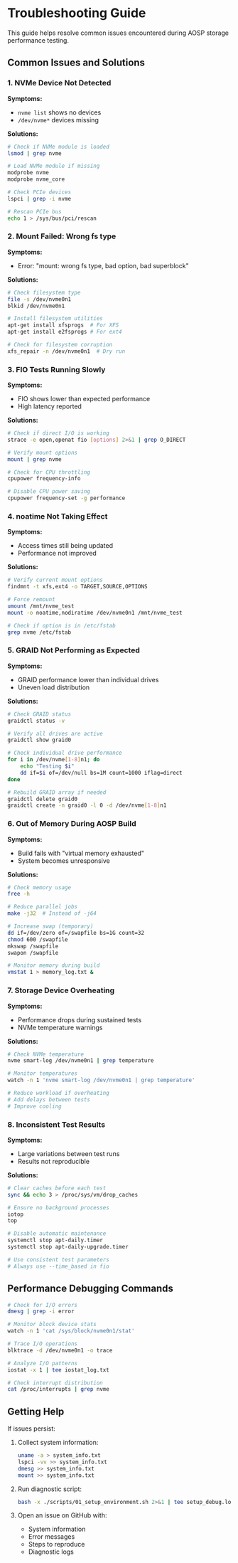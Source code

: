 # Troubleshooting Guide

This guide helps resolve common issues encountered during AOSP storage performance testing.

## Common Issues and Solutions

### 1. NVMe Device Not Detected

**Symptoms:**
- `nvme list` shows no devices
- `/dev/nvme*` devices missing

**Solutions:**
```bash
# Check if NVMe module is loaded
lsmod | grep nvme

# Load NVMe module if missing
modprobe nvme
modprobe nvme_core

# Check PCIe devices
lspci | grep -i nvme

# Rescan PCIe bus
echo 1 > /sys/bus/pci/rescan
```

### 2. Mount Failed: Wrong fs type

**Symptoms:**
- Error: "mount: wrong fs type, bad option, bad superblock"

**Solutions:**
```bash
# Check filesystem type
file -s /dev/nvme0n1
blkid /dev/nvme0n1

# Install filesystem utilities
apt-get install xfsprogs  # For XFS
apt-get install e2fsprogs # For ext4

# Check for filesystem corruption
xfs_repair -n /dev/nvme0n1  # Dry run
```

### 3. FIO Tests Running Slowly

**Symptoms:**
- FIO shows lower than expected performance
- High latency reported

**Solutions:**
```bash
# Check if direct I/O is working
strace -e open,openat fio [options] 2>&1 | grep O_DIRECT

# Verify mount options
mount | grep nvme

# Check for CPU throttling
cpupower frequency-info

# Disable CPU power saving
cpupower frequency-set -g performance
```

### 4. noatime Not Taking Effect

**Symptoms:**
- Access times still being updated
- Performance not improved

**Solutions:**
```bash
# Verify current mount options
findmnt -t xfs,ext4 -o TARGET,SOURCE,OPTIONS

# Force remount
umount /mnt/nvme_test
mount -o noatime,nodiratime /dev/nvme0n1 /mnt/nvme_test

# Check if option is in /etc/fstab
grep nvme /etc/fstab
```

### 5. GRAID Not Performing as Expected

**Symptoms:**
- GRAID performance lower than individual drives
- Uneven load distribution

**Solutions:**
```bash
# Check GRAID status
graidctl status -v

# Verify all drives are active
graidctl show graid0

# Check individual drive performance
for i in /dev/nvme[1-8]n1; do
    echo "Testing $i"
    dd if=$i of=/dev/null bs=1M count=1000 iflag=direct
done

# Rebuild GRAID array if needed
graidctl delete graid0
graidctl create -n graid0 -l 0 -d /dev/nvme[1-8]n1
```

### 6. Out of Memory During AOSP Build

**Symptoms:**
- Build fails with "virtual memory exhausted"
- System becomes unresponsive

**Solutions:**
```bash
# Check memory usage
free -h

# Reduce parallel jobs
make -j32  # Instead of -j64

# Increase swap (temporary)
dd if=/dev/zero of=/swapfile bs=1G count=32
chmod 600 /swapfile
mkswap /swapfile
swapon /swapfile

# Monitor memory during build
vmstat 1 > memory_log.txt &
```

### 7. Storage Device Overheating

**Symptoms:**
- Performance drops during sustained tests
- NVMe temperature warnings

**Solutions:**
```bash
# Check NVMe temperature
nvme smart-log /dev/nvme0n1 | grep temperature

# Monitor temperatures
watch -n 1 'nvme smart-log /dev/nvme0n1 | grep temperature'

# Reduce workload if overheating
# Add delays between tests
# Improve cooling
```

### 8. Inconsistent Test Results

**Symptoms:**
- Large variations between test runs
- Results not reproducible

**Solutions:**
```bash
# Clear caches before each test
sync && echo 3 > /proc/sys/vm/drop_caches

# Ensure no background processes
iotop
top

# Disable automatic maintenance
systemctl stop apt-daily.timer
systemctl stop apt-daily-upgrade.timer

# Use consistent test parameters
# Always use --time_based in fio
```

## Performance Debugging Commands

```bash
# Check for I/O errors
dmesg | grep -i error

# Monitor block device stats
watch -n 1 'cat /sys/block/nvme0n1/stat'

# Trace I/O operations
blktrace -d /dev/nvme0n1 -o trace

# Analyze I/O patterns
iostat -x 1 | tee iostat_log.txt

# Check interrupt distribution
cat /proc/interrupts | grep nvme
```

## Getting Help

If issues persist:

1. Collect system information:
   ```bash
   uname -a > system_info.txt
   lspci -vv >> system_info.txt
   dmesg >> system_info.txt
   mount >> system_info.txt
   ```

2. Run diagnostic script:
   ```bash
   bash -x ./scripts/01_setup_environment.sh 2>&1 | tee setup_debug.log
   ```

3. Open an issue on GitHub with:
   - System information
   - Error messages
   - Steps to reproduce
   - Diagnostic logs